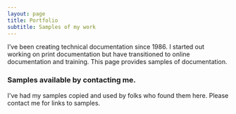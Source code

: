 ```yaml
---
layout: page
title: Portfolio
subtitle: Samples of my work
---
```

I&#8217;ve been creating technical documentation since 1986. I started out working on print documentation but have transitioned to online documentation and training. This page provides samples of documentation.

### Samples available by contacting me.
I've had my samples copied and used by folks who found them here. Please contact me for links to samples.
<!--comments
<a href="https://www.linkedin.com/pulse/advice-new-technical-writers-steve-arrants" target="_blank" rel="noopener">Advice for New Technical Writers</a> — Some advice for the new technical writer, published on LinkedIn.

<a href="/store/Using The Publisher Center.pdf" target="_blank" rel="noopener">Using the Publisher Center.pdf</a> — Quick Reference PDF for clients using The Publishing Center, a web application used to manage and retrieve published articles.

<a href="/store/When you're stuck.pdf" target="_blank" rel="noopener">When You&#8217;re Stuck.pdf</a>— Job aid for ARTEMIS users needing assistance.

### Videos (Open in a new window)

<a href="https://youtu.be/JHQJmQvvjE0" target="_blank" rel="noopener">Introduction to ArticleExpress</a> — What is ArticleExpress and what problems does it solve?

<a href="https://youtu.be/cHPxdk5AWpQ" target="_blank" rel="noopener">Adding a Citation to a Table Footnote</a> — Adding a citation to an item in a table row is easy. Use the Element Editor to add a citation to a table footnote.

<a href="https://youtu.be/QKUzi03l23U" target="_blank" rel="noopener">Fixing a Broken Figure</a> — Is that missing/broken figure really missing? Do you need to have us process another graphic? It might just be misnamed. Use the Element Editor to fix it.

<a href="https://youtu.be/7kolZhov36o" target="_blank" rel="noopener">Editing References with the Element Editor</a> — If punctuation is missing, use the Element Editor to add it back in.
<!--close -->
